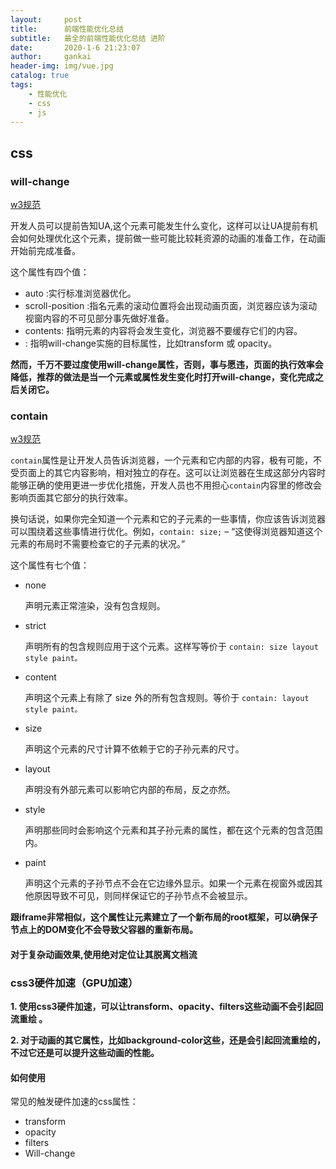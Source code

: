 ```yaml
---
layout:     post
title:      前端性能优化总结
subtitle:   最全的前端性能优化总结 进阶
date:       2020-1-6 21:23:07
author:     gankai
header-img: img/vue.jpg
catalog: true
tags:
    - 性能优化
    - css
    - js
---
```


## css

### will-change

[w3规范](https://www.w3.org/TR/css-will-change/)

开发人员可以提前告知UA,这个元素可能发生什么变化，这样可以让UA提前有机会如何处理优化这个元素，提前做一些可能比较耗资源的动画的准备工作，在动画开始前完成准备。

这个属性有四个值：

- auto :实行标准浏览器优化。
- scroll-position :指名元素的滚动位置将会出现动画页面，浏览器应该为滚动视窗内容的不可见部分事先做好准备。
- contents: 指明元素的内容将会发生变化，浏览器不要缓存它们的内容。
- <custom-ident>: 指明will-change实施的目标属性，比如transform 或 opacity。



**然而，千万不要过度使用will-change属性，否则，事与愿违，页面的执行效率会降低，推荐的做法是当一个元素或属性发生变化时打开will-change，变化完成之后关闭它。** 

###  contain

[w3规范](https://www.w3.org/TR/css-contain-1/)

`contain`属性是让开发人员告诉浏览器，一个元素和它内部的内容，极有可能，不受页面上的其它内容影响，相对独立的存在。这可以让浏览器在生成这部分内容时能够正确的使用更进一步优化措施，开发人员也不用担心`contain`内容里的修改会影响页面其它部分的执行效率。

换句话说，如果你完全知道一个元素和它的子元素的一些事情，你应该告诉浏览器可以围绕着这些事情进行优化。例如，`contain: size;` – “这使得浏览器知道这个元素的布局时不需要检查它的子元素的状况。”



这个属性有七个值：

- none

   声明元素正常渲染，没有包含规则。

- strict

   声明所有的包含规则应用于这个元素。这样写等价于 `contain: size layout style paint。`

- content

  声明这个元素上有除了 size 外的所有包含规则。等价于 `contain: layout style paint。`

- size

   声明这个元素的尺寸计算不依赖于它的子孙元素的尺寸。

- layout

   声明没有外部元素可以影响它内部的布局，反之亦然。

- style

  声明那些同时会影响这个元素和其子孙元素的属性，都在这个元素的包含范围内。

- paint

  声明这个元素的子孙节点不会在它边缘外显示。如果一个元素在视窗外或因其他原因导致不可见，则同样保证它的子孙节点不会被显示。

  

**跟iframe非常相似，这个属性让元素建立了一个新布局的root框架，可以确保子节点上的DOM变化不会导致父容器的重新布局。**

#### 对于复杂动画效果,使用绝对定位让其脱离文档流



### css3硬件加速（GPU加速）



**1. 使用css3硬件加速，可以让transform、opacity、filters这些动画不会引起回流重绘 。**

**2. 对于动画的其它属性，比如background-color这些，还是会引起回流重绘的，不过它还是可以提升这些动画的性能。**



#### 如何使用

常见的触发硬件加速的css属性：

- transform
- opacity
- filters
- Will-change













